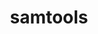 ---
title: "samtools"
layout: cache
categories: [package, v0.18.1]
meta: {"versions": ["1.14"], "compilers": ["gcc@=7.3.1"], "oss": ["amzn2"], "platforms": ["linux"], "targets": ["aarch64", "graviton2", "x86_64_v3", "x86_64_v4"], "stacks": ["aws-isc", "aws-isc-aarch64", "root"], "num_specs": 4, "num_specs_by_stack": {"root": 4, "aws-isc": 2, "aws-isc-aarch64": 2}}
spec_details: [{"hash": "tt2jjcpdbbe6427vmpocaumvnvibn2dt", "compiler": "gcc@=7.3.1", "versions": ["1.14"], "os": "amzn2", "platform": "linux", "target": "x86_64_v4", "variants": [], "stacks": ["root", "aws-isc"], "size": "-", "tarball": "https://binaries.spack.io/releases/v0.18.1/build_cache/linux-amzn2-x86_64_v4/gcc-7.3.1/samtools-1.14/linux-amzn2-x86_64_v4-gcc-7.3.1-samtools-1.14-tt2jjcpdbbe6427vmpocaumvnvibn2dt.spack"}, {"hash": "iqvhpuu6yiay7tzcsimg7mr5pu7x6wrm", "compiler": "gcc@=7.3.1", "versions": ["1.14"], "os": "amzn2", "platform": "linux", "target": "x86_64_v3", "variants": [], "stacks": ["root", "aws-isc"], "size": "-", "tarball": "https://binaries.spack.io/releases/v0.18.1/build_cache/linux-amzn2-x86_64_v3/gcc-7.3.1/samtools-1.14/linux-amzn2-x86_64_v3-gcc-7.3.1-samtools-1.14-iqvhpuu6yiay7tzcsimg7mr5pu7x6wrm.spack"}, {"hash": "7slybgyf2tvfhcvou5ni3oiu56da7s6k", "compiler": "gcc@=7.3.1", "versions": ["1.14"], "os": "amzn2", "platform": "linux", "target": "aarch64", "variants": [], "stacks": ["aws-isc-aarch64", "root"], "size": "-", "tarball": "https://binaries.spack.io/releases/v0.18.1/build_cache/linux-amzn2-aarch64/gcc-7.3.1/samtools-1.14/linux-amzn2-aarch64-gcc-7.3.1-samtools-1.14-7slybgyf2tvfhcvou5ni3oiu56da7s6k.spack"}, {"hash": "5rkvubd62rmewn5td5neo66uvxqzhwmw", "compiler": "gcc@=7.3.1", "versions": ["1.14"], "os": "amzn2", "platform": "linux", "target": "graviton2", "variants": [], "stacks": ["aws-isc-aarch64", "root"], "size": "-", "tarball": "https://binaries.spack.io/releases/v0.18.1/build_cache/linux-amzn2-graviton2/gcc-7.3.1/samtools-1.14/linux-amzn2-graviton2-gcc-7.3.1-samtools-1.14-5rkvubd62rmewn5td5neo66uvxqzhwmw.spack"}]
---